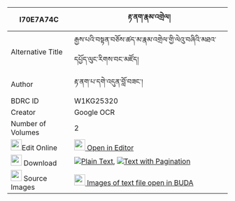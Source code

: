 |I70E7A74C|རྟ་ནག་རྣམ་འགྲེལ། 
| --- | --- 
|Alternative Title |རྒྱས་པའི་བསྟན་བཅོས་ཚད་མ་རྣམ་འགྲེལ་གྱི་ལེའུ་བཞིའི་མཐའ་དཔྱོད་ལུང་རིགས་བང་མཛོད།
|Author| རྟ་ནག་པ་དགེ་འདུན་བློ་བཟང་།
|BDRC ID | W1KG25320
|Creator | Google OCR
|Number of Volumes| 2
|<img width="25" src="https://img.icons8.com/color/25/000000/edit-property.png">Edit Online| [<img width="25" src="https://avatars.githubusercontent.com/u/45091458?s=200&v=4"> Open in Editor](http://editor.openpecha.org/I70E7A74C)
|<img width="25" src="https://img.icons8.com/fluent/48/000000/download-2.png"/>  Download | [![](https://img.icons8.com/color/20/000000/txt.png)Plain Text](https://github.com/Openpecha/I70E7A74C/releases/download/v1/ta_nak_namdrel_plain_I70E7A74C.zip), [![](https://img.icons8.com/color/20/000000/txt.png)Text with Pagination](https://github.com/Openpecha/I70E7A74C/releases/download/v1/ta_nak_namdrel_pages_I70E7A74C.zip)
|<img width="25" src="https://img.icons8.com/plasticine/100/000000/pictures-folder.png"/>  Source Images | [<img width="25" src="https://library.bdrc.io/icons/BUDA-small.svg"> Images of text file open in BUDA](https://library.bdrc.io/show/bdr:W1KG25320)
